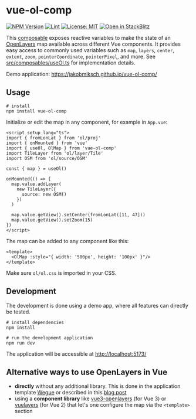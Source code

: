 # vue-ol-comp 

[![NPM Version](https://badgen.net/npm/v/vue-ol-comp)](https://www.npmjs.com/package/vue-ol-comp) <!-- markdown-link-check-disable-line -->
[![Lint](https://github.com/JakobMiksch/vue-ol-comp/actions/workflows/lint.yml/badge.svg)](https://github.com/JakobMiksch/vue-ol-comp/actions/workflows/lint.yml) <!-- markdown-link-check-disable-line -->
[![License: MIT](https://img.shields.io/badge/License-MIT-yellow.svg)](https://opensource.org/licenses/MIT) <!-- markdown-link-check-disable-line -->
[![Open in StackBlitz](https://developer.stackblitz.com/img/open_in_stackblitz_small.svg)](https://stackblitz.com/github/JakobMiksch/vue-ol-comp) <!-- markdown-link-check-disable-line -->

This [composable](https://vuejs.org/guide/reusability/composables) exposes reactive variables to make the state of an [OpenLayers](https://openlayers.org/) map available across different Vue components. It provides easy access to commonly used variables such as `map`, `layers`, `center`, `extent`, `zoom`, `pointerCoordinate`, `pointerPixel`, and more. See [src/composables/useOl.ts](src/composables/useOl.ts) for implementation details.

Demo application: <https://jakobmiksch.github.io/vue-ol-comp/>

## Usage

```shell
# install
npm install vue-ol-comp
```

Initialize or edit the map in any component, for example in `App.vue`:

```vue
<script setup lang="ts">
import { fromLonLat } from 'ol/proj'
import { onMounted } from 'vue'
import { useOl, OlMap } from 'vue-ol-comp'
import TileLayer from 'ol/layer/Tile'
import OSM from 'ol/source/OSM'

const { map } = useOl()

onMounted(() => {
  map.value.addLayer(
    new TileLayer({
      source: new OSM()
    })
  )

  map.value.getView().setCenter(fromLonLat([11, 47]))
  map.value.getView().setZoom(15)
})
</script>
```

The map can be added to any component like this:

```vue
<template>
  <OlMap :style="{ width: '500px', height: '100px' }"/>
</template>
```

Make sure `ol/ol.css` is imported in your CSS.

## Development

The development is done using a demo app, where all features can directly be tested.

```shell
# install dependencies
npm install

# run the development application
npm run dev
```

The application will be accessible at <http://localhost:5173/> <!-- markdown-link-check-disable-line -->

## Alternative ways to use OpenLayers in Vue

- **directly** without any additional library. This is done in the application template [Wegue](https://github.com/wegue-oss/wegue/) or described in this [blog post](https://spatial-dev.guru/2022/02/20/integrating-openlayers-map-with-vuejs-create-map-part-1/)
- using a **component library** like [vue3-openlayers](https://github.com/MelihAltintas/vue3-openlayers) (for Vue 3) or [vuelayers](https://github.com/ghettovoice/vuelayers) (for Vue 2) that let's one configure the map via the `<template>` section
